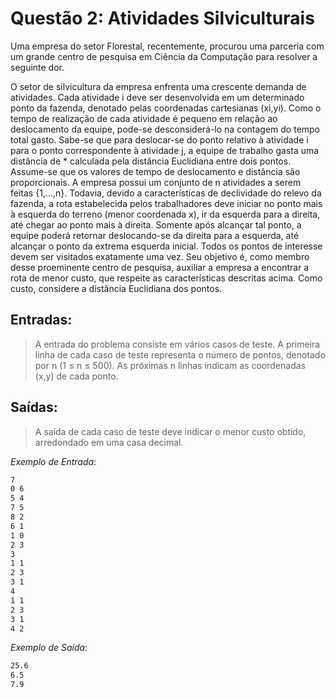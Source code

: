 # Questão 2: Atividades Silviculturais

Uma empresa do setor Florestal, recentemente, procurou uma parceria com um grande centro de pesquisa em Ciência da Computação para resolver a seguinte dor.

O setor de silvicultura da empresa enfrenta uma crescente demanda de atividades. Cada atividade i deve ser desenvolvida em um determinado ponto da fazenda, denotado pelas coordenadas cartesianas (xi,yi). Como o tempo de realização de cada atividade é pequeno em relação ao deslocamento da equipe, pode-se desconsiderá-lo na contagem do tempo total gasto. Sabe-se que para deslocar-se do ponto relativo à atividade i para o ponto correspondente à atividade j, a equipe de trabalho gasta uma distância de \* calculada pela distância Euclidiana entre dois pontos. Assume-se que os valores de tempo de deslocamento e distância são proporcionais. A empresa possui um conjunto de n atividades a serem feitas {1,...,n}. Todavia, devido a características de declividade do relevo da fazenda, a rota estabelecida pelos trabalhadores deve iniciar no ponto mais à esquerda do terreno (menor coordenada x), ir da esquerda para a direita, até chegar ao ponto mais à direita. Somente após alcançar tal ponto, a equipe poderá retornar deslocando-se da direita para a esquerda, até alcançar o ponto da extrema esquerda inicial. Todos os pontos de interesse devem ser visitados exatamente uma vez. Seu objetivo é, como membro desse proeminente centro de pesquisa, auxiliar a empresa a encontrar a rota de menor custo, que respeite as características descritas acima. Como custo, considere a distância Euclidiana dos pontos.

## Entradas:

> A entrada do problema consiste em vários casos de teste. A primeira linha de cada caso de teste representa o número de pontos, denotado por n (1 ≤ n ≤ 500). As próximas n linhas indicam as coordenadas (x,y) de cada ponto.

## Saídas:

> A saída de cada caso de teste deve indicar o menor custo obtido, arredondado em uma casa decimal.

_Exemplo de Entrada_:

```txt
7
0 6
5 4
7 5
8 2
6 1
1 0
2 3
3
1 1
2 3
3 1
4
1 1
2 3
3 1
4 2
```

_Exemplo de Saída_:

```txt
25.6
6.5
7.9
```

